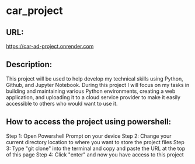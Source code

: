 # car_project

## URL: 

https://car-ad-project.onrender.com


## Description: 

This project will be used to help develop my technical skills using Python, Github, and Jupyter Notebook. During this project I will focus on my tasks in building and maintaining various Python environments, creating a web application, and uploading it to a cloud service provider to make it easily accessible to others who would want to use it.


## How to access the project using powershell: 

Step 1: Open Powershell Prompt on your device
Step 2: Change your current directory location to where you want to store the project files
Step 3: Type "git clone" into the terminal and copy and paste the URL at the top of this page
Step 4: Click "enter" and now you have access to this project
